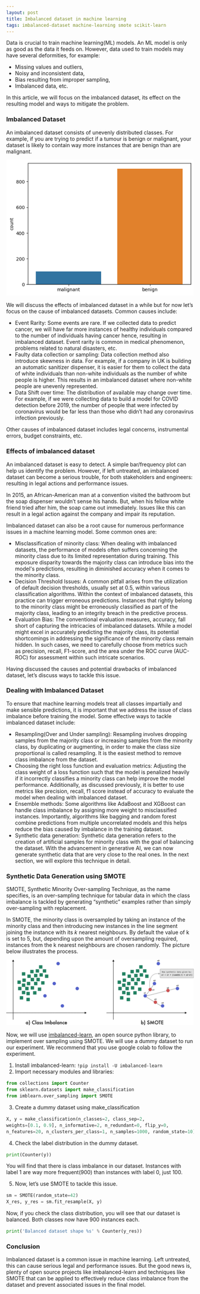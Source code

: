 ```yaml
---
layout: post
title: Imbalanced dataset in machine learning
tags: imbalanced-dataset machine-learning smote scikit-learn
---
```

Data is crucial to train machine learning(ML) models. An ML model is only as good as the data it feeds on. However, data used to train models may have several deformities, for example:

- Missing values and outliers,
- Noisy and inconsistent data,
- Bias resulting from improper sampling,
- Imbalanced data, etc.

In this article, we will focus on the imbalanced dataset, its effect on the resulting model and ways to mitigate the problem.

### Imbalanced Dataset

An imbalanced dataset consists of unevenly distributed classes. For example, if you are trying to predict if a tumour is benign or malignant, your dataset is likely to contain way more instances that are benign than are malignant.

![imbalanced dataset](../images/imbalanced-dataset/imabalanced-dataset.png)

We will discuss the effects of imbalanced dataset in a while but for now let’s focus on the cause of imbalanced datasets. Common causes include:

- Event Rarity: 
Some events are rare. If we collected data to predict cancer, we will have far more instances of healthy individuals compared to the number of individuals having cancer hence, resulting in imbalanced dataset. Event rarity is common in medical phenomenon, problems related to natural disasters, etc.
- Faulty data collection or sampling: 
Data collection method also introduce skewness in data. For example, if a company in UK  is building an automatic sanitizer dispenser, it is easier for them to collect the data of white individuals than non-white individuals as the number of white people is higher. This results in an imbalanced dataset where non-white people are unevenly represented.
- Data Shift over time:
The distribution of available may change over time. For example, if we were collecting data to build a model for COVID detection before 2019, the number of people that were infected by coronavirus would be far less than those who didn’t had any coronavirus infection previously.

Other causes of imbalanced dataset includes legal concerns, instrumental errors, budget constraints, etc.


### Effects of imbalanced dataset

An imbalanced dataset is easy to detect. A simple bar/frequency plot can help us identify the problem. However, if left untreated, an imbalanced dataset can become a serious trouble, for both stakeholders and engineers: resulting in legal actions and performance issues. 

In 2015, an African-American man at a convention visited the bathroom but the soap dispenser wouldn’t sense his hands. But, when his fellow white friend tried after him, the soap came out immediately. Issues like this can result in a legal action against the company and impair its reputation. 

Imbalanced dataset can also be a root cause for numerous performance issues in a machine learning model. Some common ones are:

- Misclassification of minority class:
When dealing with imbalanced datasets, the performance of models often suffers concerning the minority class due to its limited representation during training. This exposure disparity towards the majority class can introduce bias into the model's predictions, resulting in diminished accuracy when it comes to the minority class.
- Decision Threshold Issues: 
A common pitfall arises from the utilization of default decision thresholds, usually set at 0.5, within various classification algorithms. Within the context of imbalanced datasets, this practice can trigger erroneous predictions. Instances that rightly belong to the minority class might be erroneously classified as part of the majority class, leading to an integrity breach in the predictive process.
- Evaluation Bias:
The conventional evaluation measures, accuracy, fall short of capturing the intricacies of imbalanced datasets. While a model might excel in accurately predicting the majority class, its potential shortcomings in addressing the significance of the minority class remain hidden. In such cases, we need to carefully choose from metrics such as precision, recall, F1-score, and the area under the ROC curve (AUC-ROC) for assessment within such intricate scenarios.

Having discussed the causes and potential drawbacks of imbalanced dataset, let’s discuss ways to tackle this issue.


### Dealing with Imbalanced Dataset

To ensure that machine learning models treat all classes impartially and make sensible predictions, it is important that we address the issue of class imbalance before training the model. Some effective ways to tackle imbalanced dataset include:

- Resampling(Over and Under sampling):
Resampling involves dropping samples from the majority class or increasing  samples from the minority class, by duplicating or augmenting, in order to make the class size proportional is called resampling. It is the easiest method to remove class imbalance from the dataset.
- Choosing the right loss function and evaluation metrics:
Adjusting the class weight of a loss function such that the model is penalized heavily if it incorrectly classifies a minority class can help improve the model performance. Additionally, as discussed previously, it is better to use metrics like precision, recall, f1 score instead of accuracy to evaluate the model when dealing with imbalanced dataset.
- Ensemble methods:
Some algorithms like AdaBoost and XGBoost can handle class imbalance by assigning more weight to misclassified instances. Importantly, algorithms like bagging and random forest combine predictions from multiple uncorrelated models and this helps reduce the bias caused by imbalance in the training dataset.
- Synthetic data generation:
Synthetic data generation refers to the creation of artificial samples for minority class with the goal of balancing the dataset. With the advancement in generative AI, we can now generate synthetic data that are very close to the real ones. In the next section, we will explore this technique in detail.


### Synthetic Data Generation using SMOTE

SMOTE, Synthetic Minority Over-sampling Technique, as the name specifies, is an over-sampling technique for tabular data in which the class imbalance is tackled by generating “synthetic” examples rather than simply over-sampling with replacement. 

In SMOTE, the minority class is oversampled by taking an instance of the minority class and then introducing new instances in the line segment joining the instance with its *k* nearest neighbours.  By default the value of k is set to 5, but, depending upon the amount of oversampling required, instances from the k nearest neighbours are chosen randomly. The picture below illustrates the process.

![imbalanced dataset](../images/imbalanced-dataset/smote.png)


Now, we will use [imbalanced-learn](https://imbalanced-learn.org/stable/#), an open source python library, to implement over sampling using SMOTE. We will use a dummy dataset to run our experiment. We recommend that you use google colab to follow the experiment. 

1. Install imbalanced-learn: `!pip install -U imbalanced-learn`
2. Import necessary modules and libraries:

```python
from collections import Counter
from sklearn.datasets import make_classification
from imblearn.over_sampling import SMOTE
```

3. Create a dummy dataset using make_classification

```python
X, y = make_classification(n_classes=2, class_sep=2,
weights=[0.1, 0.9], n_informative=2, n_redundant=0, flip_y=0,
n_features=20, n_clusters_per_class=1, n_samples=1000, random_state=10)
```

4. Check the label distribution in the dummy dataset.

```python
print(Counter(y))
```

You will find that there is class imbalance in our dataset. Instances with label 1 are way more frequent(900) than instances with label 0, just 100.


5. Now, let’s use SMOTE to tackle this issue.

```python
sm = SMOTE(random_state=42)
X_res, y_res = sm.fit_resample(X, y)
```

Now, if you check the class distribution, you will see that our dataset is balanced. Both classes now have 900 instances each.

```python
print('Balanced dataset shape %s' % Counter(y_res))
```

### Conclusion

Imbalanced dataset is a common issue in machine learning. Left untreated, this can cause serious legal and performance issues. But the good news is, plenty of open source projects like imbalanced-learn and techniques like SMOTE that can be applied to effectively reduce class imbalance from the dataset and prevent associated issues in the final model.

